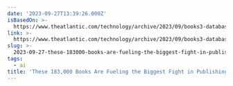 ```yaml
---
date: '2023-09-27T13:39:26.000Z'
isBasedOn: >-
  https://www.theatlantic.com/technology/archive/2023/09/books3-database-generative-ai-training-copyright-infringement/675363/
link: >-
  https://www.theatlantic.com/technology/archive/2023/09/books3-database-generative-ai-training-copyright-infringement/675363/
slug: >-
  2023-09-27-these-183000-books-are-fueling-the-biggest-fight-in-publishing-and-tech
tags:
  - ai
title: 'These 183,000 Books Are Fueling the Biggest Fight in Publishing and Tech - '
---
```


